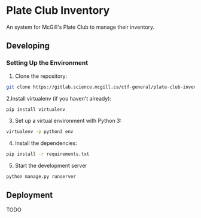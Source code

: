 # Plate Club Inventory
An system for McGill's Plate Club to manage their inventory.
## Developing
### Setting Up the Environment

1. Clone the repository:
```bash
git clone https://gitlab.science.mcgill.ca/ctf-general/plate-club-inventory.git
```

2.Install virtualenv (if you haven't already):
```bash
pip install virtualenv
```

3. Set up a virtual environment with Python 3:
```bash
virtualenv -p python3 env
```

4. Install the dependencies:
```bash
pip install -r requirements.txt
```

5. Start the development server
```bash
python manage.py runserver
```

## Deployment

TODO
